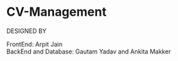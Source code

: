 # CV-Management

DESIGNED BY

FrontEnd: Arpit Jain<BR>
BackEnd and Database: Gautam Yadav and Ankita Makker<BR>
